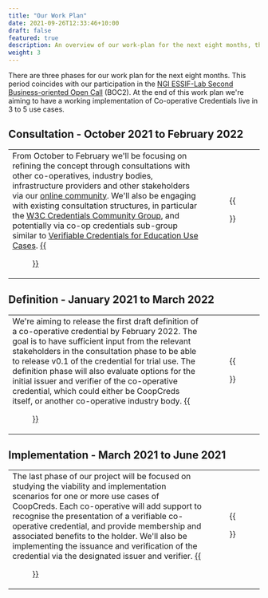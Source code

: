 ```yaml
---
title: "Our Work Plan"
date: 2021-09-26T12:33:46+10:00
draft: false
featured: true
description: An overview of our work-plan for the next eight months, the role of NGI ESSIF-Lab, and how you can get involved at each phase of the work.
weight: 3
---
```

There are three phases for our work plan for the next eight months. This period coincides with our participation in the [NGI ESSIF-Lab Second Business-oriented Open Call](https://essif-lab.eu/open-calls/) (BOC2). At the end of this work plan we're aiming to have a working implementation of Co-operative Credentials live in 3 to 5 use cases.

## Consultation - October 2021 to February 2022
|  |  |
|--|:--:|
| From October to February we'll be focusing on refining the concept through consultations with other co-operatives, industry bodies, infrastructure providers and other stakeholders via our [online community](https://community.coopcreds.com). We'll also be engaging with existing consultation structures, in particular the [W3C Credentials Community Group](https://w3c-ccg.github.io/meetings/), and potentially via co-op credentials sub-group similar to [Verifiable Credentials for Education Use Cases](https://w3c-ccg.github.io/vc-ed-use-cases/). [{{<figure src="/images/icons/red-circle.png" title="Get involved in the consultation" class="cta" target="_blank">}}](https://community.coopcreds.com) | {{<figure src="/images/illustrations/consultation.svg">}} |

## Definition - January 2021 to March 2022
|  |  |
|--|:--:|
| We're aiming to release the first draft definition of a co-operative credential by February 2022. The goal is to have sufficient input from the relevant stakeholders in the consultation phase to be able to release v0.1 of the credential for trial use. The definition phase will also evaluate options for the initial issuer and verifier of the co-operative credential, which could either be CoopCreds itself, or another co-operative industry body. [{{<figure src="/images/icons/purple-square.png" title="Register your interest in participating" class="cta" target="_blank">}}](/contact) | {{<figure src="/images/illustrations/definition.svg">}} |

## Implementation - March 2021 to June 2021
|  |  |
|--|:--:|
| The last phase of our project will be focused on studying the viability and implementation scenarios for one or more use cases of CoopCreds. Each co-operative will add support to recognise the presentation of a verifiable co-operative credential, and provide membership and associated benefits to the holder. We'll also be implementing the issuance and verification of the credential via the designated issuer and verifier. [{{<figure src="/images/icons/green-hexagon.png" title="Register your interest in participating" class="cta" target="_blank">}}](/contact) | {{<figure src="/images/illustrations/implementation.svg">}} |